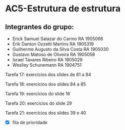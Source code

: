 # AC5-Estrutura de estrutura
 
## Integrantes do grupo:

*  Erick Samuel Salazar do Carmo RA 1905066
*  Erik Danton Ozzetti Martins RA 1905319
*  Guilherme Augusto da Silva Costa RA 1905030
*  Gustavo Matoso de Oliveira RA 1905058
*  Israel Tavares Ribeiro RA 1905029
*  Weslley Schunemann RA 1904751

Tarefa 17: exercícios dos slides de 81 a 84

Tarefa 18: exercícios dos slides 84 a 85

Tarefa 19: exercícios do slide 16

Tarefa 20: exercícios do slide 29

Tarefa 21: exercícios dos slides 39 e 40

- [x] fila de prioridade
